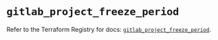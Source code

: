 # `gitlab_project_freeze_period`

Refer to the Terraform Registry for docs: [`gitlab_project_freeze_period`](https://registry.terraform.io/providers/gitlabhq/gitlab/16.8.0/docs/resources/project_freeze_period).

